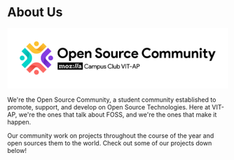 # About Us

![](logo.png)

We're the Open Source Community, a student community established to promote, support, and develop on Open Source Technologies.
Here at VIT-AP, we're the ones that talk about FOSS, and we're the ones that make it happen.

Our community work on projects throughout the course of the year and open sources them to the world.
Check out some of our projects down below!
